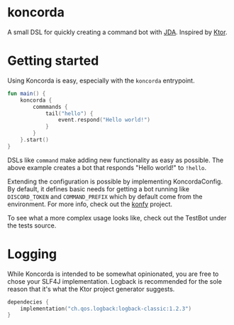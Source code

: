 # koncorda

A small DSL for quickly creating a command bot with [JDA](https://github.com/DV8FromTheWorld/JDA).
Inspired by [Ktor](https://github.com/ktorio/ktor). 

# Getting started

Using Koncorda is easy, especially with the `koncorda` entrypoint.

```kotlin
fun main() {
    koncorda {
        commmands {
            tail("hello") {
                event.respond("Hello world!")
            }
        }
    }.start()
}
```

DSLs like `command` make adding new functionality as easy as possible. 
The above example creates a bot that responds "Hello world!" to `!hello`.

Extending the configuration is possible by implementing KoncordaConfig. By default, it defines basic needs for getting
a bot running like `DISCORD_TOKEN` and `COMMAND_PREFIX` which by default come from the environment. For more info, check
out the [konfy](https://github.com/TanVD/konfy) project.

To see what a more complex usage looks like, check out the TestBot under the tests source.

# Logging

While Koncorda is intended to be somewhat opinionated, you are free to chose your SLF4J implementation. 
Logback is recommended for the sole reason that it's what the Ktor project generator suggests.

```kotlin
dependecies {
    implementation("ch.qos.logback:logback-classic:1.2.3")
}
```
